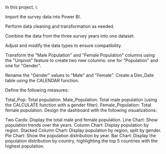 In this project, i:

Import the survey data into Power BI.

Perform data cleaning and transformation as needed.

Combine the data from the three survey years into one dataset.

Adjust and modify the data types to ensure compatibility.

Transform the "Male Population" and "Female Population" columns using the "Unpivot" feature to create two new columns: one for "Population" and one for "Gender".

Rename the "Gender" values to "Male" and "Female".
Create a Dim_Date table using the CALENDAR function.

Define the following measures:

Total_Pop: Total population.
Male_Population: Total male population (using the CALCULATE function with a gender filter).
Female_Population: Total female population.
Design the dashboard with the following visualizations:

Two Cards: Display the total male and female population.
Line Chart: Show population trends over the years.
Column Chart: Display population by region.
Stacked Column Chart: Display population by region, split by gender.
Pie Chart: Show the population distribution by year.
Bar Chart: Display the population distribution by country, highlighting the top 5 countries with the highest population.
